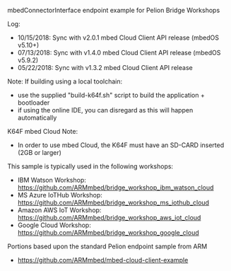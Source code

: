 mbedConnectorInterface endpoint example for Pelion Bridge Workshops

Log:
- 10/15/2018: Sync with v2.0.1 mbed Cloud Client API release (mbedOS v5.10+)
- 07/13/2018: Sync with v1.4.0 mbed Cloud Client API release (mbedOS v5.9.2)
- 05/22/2018: Sync with v1.3.2 mbed Cloud Client API release

Note: If building using a local toolchain:
- use the supplied "build-k64f.sh" script to build the application + bootloader
- if using the online IDE, you can disregard as this will happen automatically

K64F mbed Cloud Note:
- In order to use mbed Cloud, the K64F must have an SD-CARD inserted (2GB or larger)

This sample is typically used in the following workshops: 
- IBM Watson Workshop: https://github.com/ARMmbed/bridge_workshop_ibm_watson_cloud
- MS Azure IoTHub Workshop: https://github.com/ARMmbed/bridge_workshop_ms_iothub_cloud
- Amazon AWS IoT Workshop: https://github.com/ARMmbed/bridge_workshop_aws_iot_cloud
- Google Cloud Workshop: https://github.com/ARMmbed/bridge_workshop_google_cloud

Portions based upon the standard Pelion endpoint sample from ARM
- https://github.com/ARMmbed/mbed-cloud-client-example
